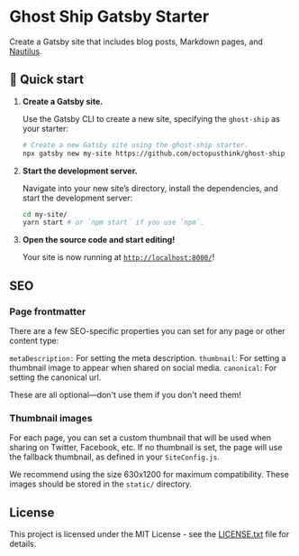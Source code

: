 # Ghost Ship Gatsby Starter

Create a Gatsby site that includes blog posts, Markdown pages, and [Nautilus](https://nautilus.octopusthink.com/).

## 🚀 Quick start

1.  **Create a Gatsby site.**

    Use the Gatsby CLI to create a new site, specifying the `ghost-ship` as your starter:

    ```bash
    # Create a new Gatsby site using the ghost-ship starter.
    npx gatsby new my-site https://github.com/octopusthink/ghost-ship
    ```

2.  **Start the development server.**

    Navigate into your new site’s directory, install the dependencies, and start the development server:

    ```bash
    cd my-site/
    yarn start # or `npm start` if you use `npm`.
    ```

3.  **Open the source code and start editing!**

    Your site is now running at [`http://localhost:8000/`](http://localhost:8000/)!


## SEO

### Page frontmatter

There are a few SEO-specific properties you can set for any page or other content type:

`metaDescription:` For setting the meta description.
`thumbnail`: For setting a thumbnail image to appear when shared on social media.
`canonical`: For setting the canonical url.

These are all optional—don't use them if you don't need them!


### Thumbnail images

For each page, you can set a custom thumbnail that will be used when sharing on Twitter, Facebook, etc. If no thumbnail is set, the page will use the fallback thumbnail, as defined in your `SiteConfig.js`.

We recommend using the size 630x1200 for maximum compatibility. These images should be stored in the `static/` directory.

## License

This project is licensed under the MIT License - see the [LICENSE.txt](LICENSE.txt) file for details.


